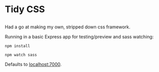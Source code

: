 # Tidy CSS

##
Had a go at making my own, stripped down css framework.

Running in a basic Express app for testing/preview and sass watching:

`npm install`

`npm watch sass`

Defaults to [localhost:7000](http://localhost:7000).